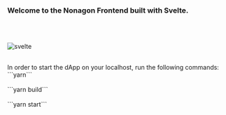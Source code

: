 ### Welcome to the Nonagon Frontend built with Svelte.

<br>

<br>

   ![svelte](https://user-images.githubusercontent.com/19872990/186268257-d00815ae-62b4-474c-be44-6e5a784904a2.png)
   
<br>
In order to start the dApp on your localhost, run the following commands:
<br>
```yarn```
<br>
<br>
```yarn build```
<br>
<br>
```yarn start```

<br>

